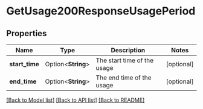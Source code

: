 # GetUsage200ResponseUsagePeriod

## Properties

Name | Type | Description | Notes
------------ | ------------- | ------------- | -------------
**start_time** | Option<**String**> | The start time of the usage | [optional]
**end_time** | Option<**String**> | The end time of the usage | [optional]

[[Back to Model list]](../README.md#documentation-for-models) [[Back to API list]](../README.md#documentation-for-api-endpoints) [[Back to README]](../README.md)


